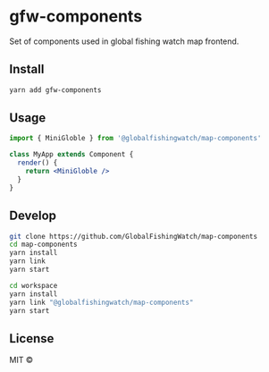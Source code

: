 # gfw-components

Set of components used in global fishing watch map frontend.

## Install

```bash
yarn add gfw-components
```

## Usage

```jsx
import { MiniGloble } from '@globalfishingwatch/map-components'

class MyApp extends Component {
  render() {
    return <MiniGloble />
  }
}
```

## Develop

```bash
git clone https://github.com/GlobalFishingWatch/map-components
cd map-components
yarn install
yarn link
yarn start
```

```bash
cd workspace
yarn install
yarn link "@globalfishingwatch/map-components"
yarn start
```

## License

MIT ©
